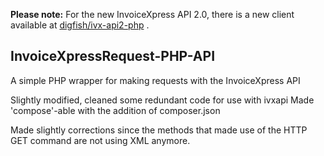 **Please note:** For the new InvoiceXpress API 2.0, there is a new client available at [digfish/ivx-api2-php](https://github.com/digfish/ivx-api2-php) .

## InvoiceXpressRequest-PHP-API

A simple PHP wrapper for making requests with the InvoiceXpress API

Slightly modified, cleaned some redundant code for use with ivxapi
Made 'compose'-able with the addition of composer.json

Made slightly corrections since the methods that made use of the HTTP GET command
are not using XML anymore.

